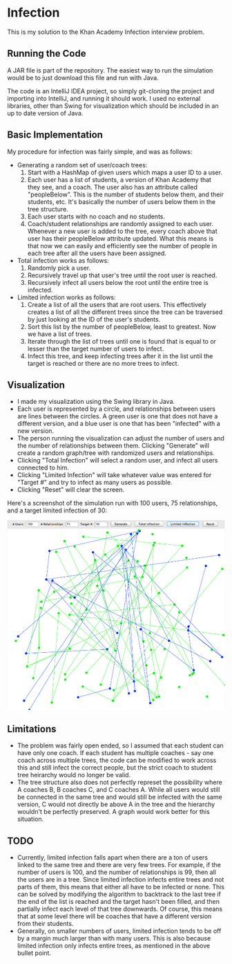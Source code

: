 # Infection

This is my solution to the Khan Academy Infection interview problem.

## Running the Code

A JAR file is part of the repository. The easiest way to run the simulation would be to just download this file and run with Java.

The code is an IntelliJ IDEA project, so simply git-cloning the project and importing into IntelliJ, and running it should work. I used no external libraries, other than Swing for visualization which should be included in an up to date version of Java.

## Basic Implementation

My procedure for infection was fairly simple, and was as follows:

* Generating a random set of user/coach trees:
  1. Start with a HashMap of given users which maps a user ID to a user.
  2. Each user has a list of students, a version of Khan Academy that they see, and a coach. The user also has an attribute called "peopleBelow". This is the number of students below them, and their students, etc. It's basically the number of users below them in the tree structure.
  3. Each user starts with no coach and no students.
  4. Coach/student relationships are randomly assigned to each user. Whenever a new user is added to the tree, every coach above that user has their peopleBelow attribute updated. What this means is that now we can easily and efficiently see the number of people in each tree after all the users have been assigned.
* Total infection works as follows:
  1. Randomly pick a user.
  2. Recursively travel up that user's tree until the root user is reached.
  3. Recursively infect all users below the root until the entire tree is infected.
* Limited infection works as follows:
  1. Create a list of all the users that are root users. This effectively creates a list of all the different trees since the tree can be traversed by just looking at the ID of the user's students.
  2. Sort this list by the number of peopleBelow, least to greatest. Now we have a list of trees.
  3. Iterate through the list of trees until one is found that is equal to or lesser than the target number of users to infect.
  4. Infect this tree, and keep infecting trees after it in the list until the target is reached or there are no more trees to infect.

## Visualization
* I made my visualization using the Swing library in Java.
* Each user is represented by a circle, and relationships between users are lines between the circles. A green user is one that does not have a different version, and a blue user is one that has been "infected" with a new version.
* The person running the visualization can adjust the number of users and the number of relationships between them. Clicking "Generate" will create a random graph/tree with randomized users and relationships.
* Clicking "Total Infection" will select a random user, and infect all users connected to him.
* Clicking "Limited Infection" will take whatever value was entered for "Target #" and try to infect as many users as possible.
* Clicking "Reset" will clear the screen.

Here's a screenshot of the simulation run with 100 users, 75 relationships, and a target limited infection of 30:

![Visualization Screenshot](/img/screenshot.png)

## Limitations
* The problem was fairly open ended, so I assumed that each student can have only one coach. If each student has multiple coaches - say one coach across multiple trees, the code can be modified to work across this and still infect the correct people, but the strict coach to student tree heirarchy would no longer be valid.
* The tree structure also does not perfectly represet the possibility where A coaches B, B coaches C, and C coaches A. While all users would still be connected in the same tree and would still be infected with the same version, C would not directly be above A in the tree and the hierarchy wouldn't be perfectly preserved. A graph would work better for this situation.

## TODO
* Currently, limited infection falls apart when there are a ton of users linked to the same tree and there are very few trees. For example, if the number of users is 100, and the number of relationships is 99, then all the users are in a tree. Since limited infection infects entire trees and not parts of them, this means that either all have to be infected or none. This can be solved by modifying the algorithm to backtrack to the last tree if the end of the list is reached and the target hasn't been filled, and then partially infect each level of that tree downwards. Of course, this means that at some level there will be coaches that have a different version from their students.
* Generally, on smaller numbers of users, limited infection tends to be off by a margin much larger than with many users. This is also because limited infection only infects entire trees, as mentioned in the above bullet point.
